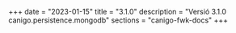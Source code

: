 +++
date        = "2023-01-15"
title       = "3.1.0"
description = "Versió 3.1.0 canigo.persistence.mongodb"
sections    = "canigo-fwk-docs"
+++